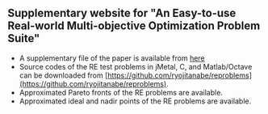 ##  Supplementary website for "An Easy-to-use Real-world Multi-objective Optimization Problem Suite"

- A supplementary file of the paper is available from [here](https://github.com/ryojitanabe/reproblems/doc/re-supplementary_file.pdf)
- Source codes of the RE test problems in jMetal, C, and Matlab/Octave can be downloaded from [https://github.com/ryojitanabe/reproblems](https://github.com/ryojitanabe/reproblems).
 - Approximated Pareto fronts of the RE problems are available.
 - Approximated ideal and nadir points of the RE problems are available.
